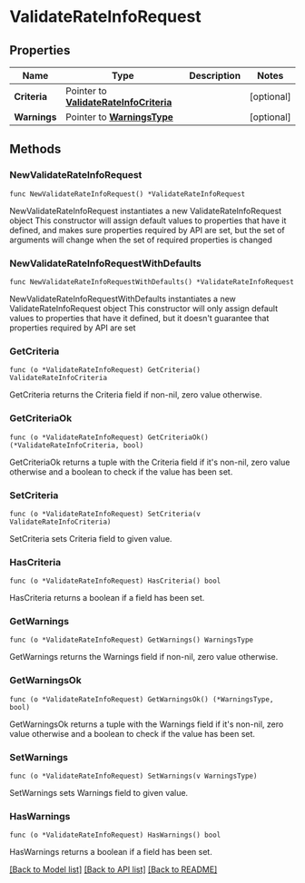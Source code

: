# ValidateRateInfoRequest

## Properties

Name | Type | Description | Notes
------------ | ------------- | ------------- | -------------
**Criteria** | Pointer to [**ValidateRateInfoCriteria**](ValidateRateInfoCriteria.md) |  | [optional] 
**Warnings** | Pointer to [**WarningsType**](WarningsType.md) |  | [optional] 

## Methods

### NewValidateRateInfoRequest

`func NewValidateRateInfoRequest() *ValidateRateInfoRequest`

NewValidateRateInfoRequest instantiates a new ValidateRateInfoRequest object
This constructor will assign default values to properties that have it defined,
and makes sure properties required by API are set, but the set of arguments
will change when the set of required properties is changed

### NewValidateRateInfoRequestWithDefaults

`func NewValidateRateInfoRequestWithDefaults() *ValidateRateInfoRequest`

NewValidateRateInfoRequestWithDefaults instantiates a new ValidateRateInfoRequest object
This constructor will only assign default values to properties that have it defined,
but it doesn't guarantee that properties required by API are set

### GetCriteria

`func (o *ValidateRateInfoRequest) GetCriteria() ValidateRateInfoCriteria`

GetCriteria returns the Criteria field if non-nil, zero value otherwise.

### GetCriteriaOk

`func (o *ValidateRateInfoRequest) GetCriteriaOk() (*ValidateRateInfoCriteria, bool)`

GetCriteriaOk returns a tuple with the Criteria field if it's non-nil, zero value otherwise
and a boolean to check if the value has been set.

### SetCriteria

`func (o *ValidateRateInfoRequest) SetCriteria(v ValidateRateInfoCriteria)`

SetCriteria sets Criteria field to given value.

### HasCriteria

`func (o *ValidateRateInfoRequest) HasCriteria() bool`

HasCriteria returns a boolean if a field has been set.

### GetWarnings

`func (o *ValidateRateInfoRequest) GetWarnings() WarningsType`

GetWarnings returns the Warnings field if non-nil, zero value otherwise.

### GetWarningsOk

`func (o *ValidateRateInfoRequest) GetWarningsOk() (*WarningsType, bool)`

GetWarningsOk returns a tuple with the Warnings field if it's non-nil, zero value otherwise
and a boolean to check if the value has been set.

### SetWarnings

`func (o *ValidateRateInfoRequest) SetWarnings(v WarningsType)`

SetWarnings sets Warnings field to given value.

### HasWarnings

`func (o *ValidateRateInfoRequest) HasWarnings() bool`

HasWarnings returns a boolean if a field has been set.


[[Back to Model list]](../README.md#documentation-for-models) [[Back to API list]](../README.md#documentation-for-api-endpoints) [[Back to README]](../README.md)


